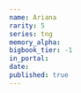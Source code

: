 ```yaml
---
name: Ariana
rarity: 5
series: tng
memory_alpha:
bigbook_tier: -1
in_portal:
date:
published: true
---
```



